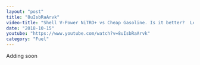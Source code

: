 ```yaml
---
layout: "post"
title: "8uIsbRaArvk"
video-title: "Shell V-Power NiTRO+ vs Cheap Gasoline. Is it better?  Let's find out!"
date: "2018-10-15"
youtube: "https://www.youtube.com/watch?v=8uIsbRaArvk"
category: "Fuel"
---
```

<div class="space-y-1"><p class="text-gray-400">Adding soon</p></div>